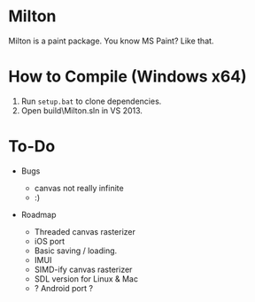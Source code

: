 Milton
======

Milton is a paint package. You know MS Paint? Like that.

How to Compile (Windows x64)
============================

1. Run `setup.bat` to clone dependencies.
2. Open build\Milton.sln in VS 2013.

To-Do
=====

* Bugs
    * canvas not really infinite
    * :)

* Roadmap
    * Threaded canvas rasterizer
    * iOS port
    * Basic saving / loading.
    * IMUI
    * SIMD-ify canvas rasterizer
    * SDL version for Linux & Mac
    * ? Android port ?

